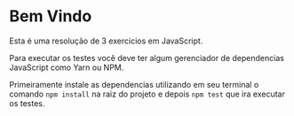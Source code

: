 # Bem Vindo

Esta é uma resolução de 3 exercicios em JavaScript.

Para executar os testes você deve ter algum gerenciador de dependencias JavaScript como Yarn ou NPM.

Primeiramente instale as dependencias utilizando em seu terminal o comando `npm install` na raiz do projeto e depois `npm test` que ira executar os testes.
